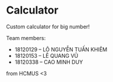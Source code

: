 # Calculator
Custom calculator for big number!

Team members:
- 18120129 – LÔ NGUYỄN TUẤN KHIÊM
- 18120153 – LÊ QUANG VŨ
- 18120338 – CAO MINH DUY

from HCMUS <3
